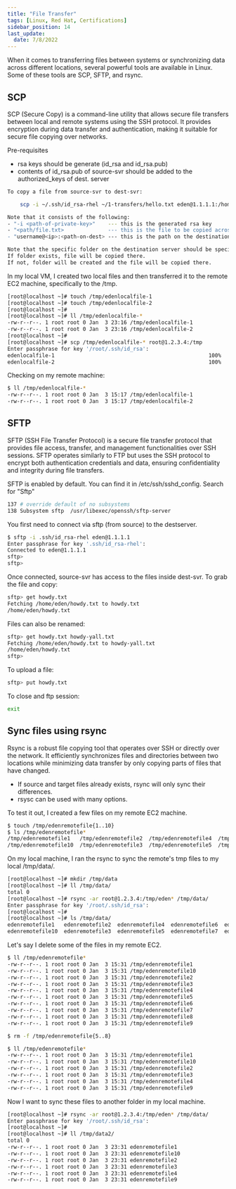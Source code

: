 ```yaml
---
title: "File Transfer"
tags: [Linux, Red Hat, Certifications]
sidebar_position: 14
last_update:
  date: 7/8/2022
---
```



When it comes to transferring files between systems or synchronizing data across different locations, several powerful tools are available in Linux. Some of these tools are SCP, SFTP, and rsync.


## SCP

SCP (Secure Copy) is a command-line utility that allows secure file transfers between local and remote systems using the SSH protocol. It provides encryption during data transfer and authentication, making it suitable for secure file copying over networks.

Pre-requisites
- rsa keys should be generate (id_rsa and id_rsa.pub)
- contents of id_rsa.pub of source-svr should be added to the authorized_keys of dest. server

```bash
To copy a file from source-svr to dest-svr:

    scp -i ~/.ssh/id_rsa-rhel ~/1-transfers/hello.txt eden@1.1.1.1:/home/eden

Note that it consists of the following:
- "-i <path-of-private-key>"    --- this is the generated rsa key 
- "<path/file.txt>              --- this is the file to be copied across
- "username@<ip>:<path-on-dest> --- this is the path on the destination svr

Note that the specific folder on the destination server should be specified.
If folder exists, file will be copied there.
If not, folder will be created and the file will be copied there.
```

In my local VM, I created two local files and then transferred it to the remote EC2 machine, specifically to the /tmp.

```bash
[root@localhost ~]# touch /tmp/edenlocalfile-1
[root@localhost ~]# touch /tmp/edenlocalfile-2
[root@localhost ~]# 
[root@localhost ~]# ll /tmp/edenlocalfile-*
-rw-r--r--. 1 root root 0 Jan  3 23:16 /tmp/edenlocalfile-1
-rw-r--r--. 1 root root 0 Jan  3 23:16 /tmp/edenlocalfile-2
[root@localhost ~]# 
[root@localhost ~]# scp /tmp/edenlocalfile-* root@1.2.3.4:/tmp
Enter passphrase for key '/root/.ssh/id_rsa': 
edenlocalfile-1                                                 100%    0     0.0KB/s   00:00    
edenlocalfile-2                                                 100%    0     0.0KB/s   00:00   
```

Checking on my remote machine:

```bash
$ ll /tmp/edenlocalfile-*
-rw-r--r--. 1 root root 0 Jan  3 15:17 /tmp/edenlocalfile-1
-rw-r--r--. 1 root root 0 Jan  3 15:17 /tmp/edenlocalfile-2
```


## SFTP

SFTP (SSH File Transfer Protocol) is a secure file transfer protocol that provides file access, transfer, and management functionalities over SSH sessions. SFTP operates similarly to FTP but uses the SSH protocol to encrypt both authentication credentials and data, ensuring confidentiality and integrity during file transfers. 

SFTP is enabled by default. You can find it in /etc/ssh/sshd_config.
Search for "Sftp"

```bash
137 # override default of no subsystems
138 Subsystem sftp  /usr/libexec/openssh/sftp-server
```

You first need to connect via sftp (from source) to the destserver.

```bash
$ sftp -i .ssh/id_rsa-rhel eden@1.1.1.1
Enter passphrase for key '.ssh/id_rsa-rhel':
Connected to eden@1.1.1.1
sftp>
sftp>
```

Once connected, source-svr has access to the files inside dest-svr. To grab the file and copy:
```bash
sftp> get howdy.txt
Fetching /home/eden/howdy.txt to howdy.txt
/home/eden/howdy.txt 
```

Files can also be renamed: 
```bash 
sftp> get howdy.txt howdy-yall.txt
Fetching /home/eden/howdy.txt to howdy-yall.txt
/home/eden/howdy.txt                                                     
sftp>
```

To upload a file: 

```bash
sftp> put howdy.txt
```

To close and ftp session:

```bash
exit  
```


## Sync files using rsync

Rsync is a robust file copying tool that operates over SSH or directly over the network. It efficiently synchronizes files and directories between two locations while minimizing data transfer by only copying parts of files that have changed. 

- If source and target files already exists, rsync will only sync their differences. 
- rsysc can be used with many options.


To test it out, I created a few files on my remote EC2 machine.

```bash
$ touch /tmp/edenremotefile{1..10}
$ ls /tmp/edenremotefile*
/tmp/edenremotefile1   /tmp/edenremotefile2  /tmp/edenremotefile4  /tmp/edenremotefile6  /tmp/edenremotefile8
/tmp/edenremotefile10  /tmp/edenremotefile3  /tmp/edenremotefile5  /tmp/edenremotefile7  /tmp/edenremotefile9
```

On my local machine, I ran the rsync to sync the remote's tmp files to my local /tmp/data/.

```bash
[root@localhost ~]# mkdir /tmp/data
[root@localhost ~]# ll /tmp/data/
total 0
[root@localhost ~]# rsync -ar root@1.2.3.4:/tmp/eden* /tmp/data/
Enter passphrase for key '/root/.ssh/id_rsa': 
[root@localhost ~]# 
[root@localhost ~]# ls /tmp/data/
edenremotefile1   edenremotefile2  edenremotefile4  edenremotefile6  edenremotefile8
edenremotefile10  edenremotefile3  edenremotefile5  edenremotefile7  edenremotefile9
```

Let's say I delete some of the files in my remote EC2.

```bash
$ ll /tmp/edenremotefile*
-rw-r--r--. 1 root root 0 Jan  3 15:31 /tmp/edenremotefile1
-rw-r--r--. 1 root root 0 Jan  3 15:31 /tmp/edenremotefile10
-rw-r--r--. 1 root root 0 Jan  3 15:31 /tmp/edenremotefile2
-rw-r--r--. 1 root root 0 Jan  3 15:31 /tmp/edenremotefile3
-rw-r--r--. 1 root root 0 Jan  3 15:31 /tmp/edenremotefile4
-rw-r--r--. 1 root root 0 Jan  3 15:31 /tmp/edenremotefile5
-rw-r--r--. 1 root root 0 Jan  3 15:31 /tmp/edenremotefile6
-rw-r--r--. 1 root root 0 Jan  3 15:31 /tmp/edenremotefile7
-rw-r--r--. 1 root root 0 Jan  3 15:31 /tmp/edenremotefile8
-rw-r--r--. 1 root root 0 Jan  3 15:31 /tmp/edenremotefile9

$ rm -f /tmp/edenremotefile{5..8}

$ ll /tmp/edenremotefile*
-rw-r--r--. 1 root root 0 Jan  3 15:31 /tmp/edenremotefile1
-rw-r--r--. 1 root root 0 Jan  3 15:31 /tmp/edenremotefile10
-rw-r--r--. 1 root root 0 Jan  3 15:31 /tmp/edenremotefile2
-rw-r--r--. 1 root root 0 Jan  3 15:31 /tmp/edenremotefile3
-rw-r--r--. 1 root root 0 Jan  3 15:31 /tmp/edenremotefile4
-rw-r--r--. 1 root root 0 Jan  3 15:31 /tmp/edenremotefile9
```

Now I want to sync these files to another folder in my local machine.

```bash
[root@localhost ~]# rsync -ar root@1.2.3.4:/tmp/eden* /tmp/data/
Enter passphrase for key '/root/.ssh/id_rsa': 
[root@localhost ~]# 
[root@localhost ~]# ll /tmp/data2/
total 0
-rw-r--r--. 1 root root 0 Jan  3 23:31 edenremotefile1
-rw-r--r--. 1 root root 0 Jan  3 23:31 edenremotefile10
-rw-r--r--. 1 root root 0 Jan  3 23:31 edenremotefile2
-rw-r--r--. 1 root root 0 Jan  3 23:31 edenremotefile3
-rw-r--r--. 1 root root 0 Jan  3 23:31 edenremotefile4
-rw-r--r--. 1 root root 0 Jan  3 23:31 edenremotefile9
```

